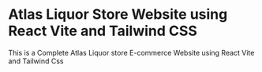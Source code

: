 # Atlas Liquor Store Website using React Vite and Tailwind CSS

This is a Complete Atlas Liquor store E-commerce Website using React Vite and Tailwind Css
